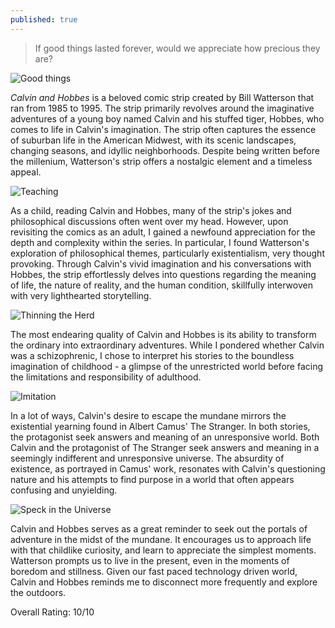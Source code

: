 ```yaml
---
published: true
---
```

> If good things lasted forever, would we appreciate how precious they are?

![Good things](https://preview.redd.it/n4sqcab9qzpy.jpg?auto=webp&s=fb1298f2dcd5ae1072eebe5bcba2395e388ae19e)

_Calvin and Hobbes_ is a beloved comic strip created by Bill Watterson that ran from 1985 to 1995. The strip primarily revolves around the imaginative adventures of a young boy named Calvin and his stuffed tiger, Hobbes, who comes to life in Calvin's imagination. The strip often captures the essence of suburban life in the American Midwest, with its scenic landscapes, changing seasons, and idyllic neighborhoods. Despite being written before the millenium, Watterson's strip offers a nostalgic element and a timeless appeal.

![Teaching](http://cdn0.sbnation.com/imported_assets/1025854/CH940127_JPG.jpg)

As a child, reading Calvin and Hobbes, many of the strip's jokes and philosophical discussions often went over my head. However, upon revisiting the comics as an adult, I gained a newfound appreciation for the depth and complexity within the series. In particular, I found Watterson's exploration of philosophical themes, particularly existentialism, very thought provoking. Through Calvin's vivid imagination and his conversations with Hobbes, the strip effortlessly delves into questions regarding the meaning of life, the nature of reality, and the human condition, skillfully interwoven with very lighthearted storytelling.

![Thinning the Herd](https://static1.cbrimages.com/wordpress/wp-content/uploads/2023/04/calvin-and-hobbes-thinning-the-human-herd.jpg?q=50&fit=crop&w=750&dpr=1.5)

The most endearing quality of Calvin and Hobbes is its ability to transform the ordinary into extraordinary adventures. While I pondered whether Calvin was a schizophrenic, I chose to interpret his stories to the boundless imagination of childhood - a glimpse of the unrestricted world before facing the limitations and responsibility of adulthood.

![Imitation](https://static1.cbrimages.com/wordpress/wp-content/uploads/2023/04/calvin-imitating-his-dad.jpg?q=50&fit=crop&w=750&dpr=1.5)

In a lot of ways, Calvin's desire to escape the mundane mirrors the existential yearning found in Albert Camus' The Stranger. In both stories, the protagonist seek answers and meaning of an unresponsive world. Both Calvin and the protagonist of The Stranger seek answers and meaning in a seemingly indifferent and unresponsive universe. The absurdity of existence, as portrayed in Camus' work, resonates with Calvin's questioning nature and his attempts to find purpose in a world that often appears confusing and unyielding.

![Speck in the Universe](https://u.osu.edu/rudolph1023/files/2016/04/Calvin-_amp_-Hobbes-I_m-Significant-29fz9gj.jpg)

Calvin and Hobbes serves as a great reminder to seek out the portals of adventure in the midst of the mundane. It encourages us to approach life with that childlike curiosity, and learn to appreciate the simplest moments. Watterson prompts us to live in the present, even in the moments of boredom and stillness. Given our fast paced technology driven world, Calvin and Hobbes reminds me to disconnect more frequently and explore the outdoors.

Overall Rating: 10/10
